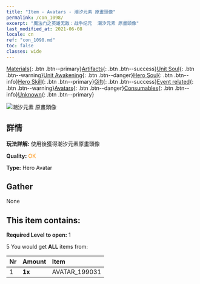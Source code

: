 ```yaml
---
title: "Item - Avatars - 潮汐元素 原畫頭像"
permalink: /con_1098/
excerpt: "魔法门之英雄无敌：战争纪元  潮汐元素 原畫頭像"
last_modified_at: 2021-06-08
locale: cn
ref: "con_1098.md"
toc: false
classes: wide
---
```

 [Materials](/ItemsCN/){: .btn .btn--primary}[Artifacts](/ItemsCN/Artifacts/){: .btn .btn--success}[Unit Soul](/ItemsCN/UnitSoul/){: .btn .btn--warning}[Unit Awakening](/ItemsCN/UnitAwakening/){: .btn .btn--danger}[Hero Soul](/ItemsCN/HeroSoul/){: .btn .btn--info}[Hero Skill](/ItemsCN/HeroSkill/){: .btn .btn--primary}[Gift](/ItemsCN/Gift/){: .btn .btn--success}[Event related](/ItemsCN/Events/){: .btn .btn--warning}[Avatars](/ItemsCN/Avatars/){: .btn .btn--danger}[Consumables](/ItemsCN/Consumables/){: .btn .btn--info}[Unknown](/ItemsCN/Unknown/){: .btn .btn--primary}

 ![潮汐元素 原畫頭像](/images/u/ti_hailing1.jpg)

## 詳情
 **玩法詳解:** 使用後獲得潮汐元素原畫頭像

 **Quality:** <span style="color: #FF8C00">OK</span>

 **Type:** Hero Avatar

## Gather

  None

## This item contains:

 **Required Level to open:** 1

 5 You would get **ALL** items  from:

  | Nr | Amount |     Item    |
  |:---|:-------|:------------|
  | 1 |  **1x** | AVATAR_199031 |  | 
